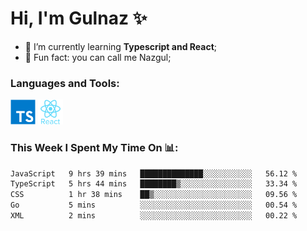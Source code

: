 <h1 align="left">Hi, I'm Gulnaz ✨</h1>
<!--  <img src="https://komarev.com/ghpvc/?username=funchosa&label=Profile%20views&color=0e75b6&style=flat" alt="funchosa"  />  -->

- 🌱 I’m currently learning **Typescript and React**;
- 👾 Fun fact: you can call me Nazgul;
<h3 align="left">Languages and Tools:</h3>

<p align="left"> 
 <!-- html5 -->
<!-- <a href="https://www.w3.org/html/" target="_blank" rel="noreferrer">    -->
<!-- <img src="https://raw.githubusercontent.com/devicons/devicon/master/icons/html5/html5-original-wordmark.svg" alt="html5" width="40" height="40"/> </a>  -->
<!-- css3 -->
<!-- <a href="https://www.w3schools.com/css/" target="_blank" rel="noreferrer">  -->
<!-- <img src="https://raw.githubusercontent.com/devicons/devicon/master/icons/css3/css3-original-wordmark.svg" alt="css3" width="40" height="40"/> </a>  -->
<!-- nodejs -->
<!-- <a href="https://nodejs.org/" target="_blank" rel="noreferrer">  -->
<!-- <img src="https://raw.githubusercontent.com/devicons/devicon/master/icons/nodejs/nodejs-original.svg" alt="css3" width="40" height="40"/> </a>  -->
<!-- javascript -->
<!-- <a href="https://developer.mozilla.org/en-US/docs/Web/JavaScript" target="_blank" rel="noreferrer">    -->
<!-- <img src="https://raw.githubusercontent.com/devicons/devicon/master/icons/javascript/javascript-original.svg" alt="javascript" width="40" height="40"/> </a>  -->
<!-- typescript -->
<a href="https://www.typescriptlang.org" target="_blank" rel="noreferrer">   
<img src="https://raw.githubusercontent.com/devicons/devicon/master/icons/typescript/typescript-original.svg" alt="typescript" width="40" height="40"/></a> 
<!-- react -->
<a href="https://reactjs.org/" target="_blank" rel="noreferrer">   
<img src="https://raw.githubusercontent.com/devicons/devicon/master/icons/react/react-original-wordmark.svg" alt="react" width="40" height="40"/></a> 
  
<!-- <a href="https://www.docker.com" target="_blank" rel="noreferrer">   
<img src="https://raw.githubusercontent.com/devicons/devicon/master/icons/docker/docker-original-wordmark.svg" alt="react" width="40" height="40"/> </a> 

<a href="https://www.mongodb.com" target="_blank" rel="noreferrer">   
<img src="https://raw.githubusercontent.com/devicons/devicon/master/icons/mongodb/mongodb-original-wordmark.svg" alt="react" width="40" height="40"/> </a> 

<a href="https://www.npmjs.com" target="_blank" rel="noreferrer">   
<img src="https://raw.githubusercontent.com/devicons/devicon/master/icons/npm/npm-original-wordmark.svg" alt="react" width="40" height="40"/> </a> 

<a href="https://code.visualstudio.com" target="_blank" rel="noreferrer">   
<img src="https://raw.githubusercontent.com/devicons/devicon/master/icons/visualstudio/visualstudio-plain-wordmark.svg" alt="react" width="40" height="40"/> </a> 
 -->


  
<h3 align="left">This Week I Spent My Time On 📊:</h3>
<!--START_SECTION:waka-->

```txt
JavaScript   9 hrs 39 mins   ██████████████░░░░░░░░░░░   56.12 %
TypeScript   5 hrs 44 mins   ████████▒░░░░░░░░░░░░░░░░   33.34 %
CSS          1 hr 38 mins    ██▒░░░░░░░░░░░░░░░░░░░░░░   09.56 %
Go           5 mins          ░░░░░░░░░░░░░░░░░░░░░░░░░   00.54 %
XML          2 mins          ░░░░░░░░░░░░░░░░░░░░░░░░░   00.22 %
```

<!--END_SECTION:waka-->
